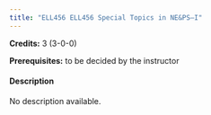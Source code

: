 ```yaml
---
title: "ELL456 ELL456 Special Topics in NE&PS–I"
---
```

**Credits:** 3 (3-0-0)

**Prerequisites:** to be decided by the instructor

#### Description
No description available.